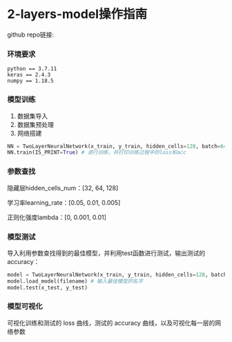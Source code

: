 # 2-layers-model操作指南

github repo链接: 

### 环境要求

```
python == 3.7.11
keras == 2.4.3
numpy == 1.18.5
```

### 模型训练

1. 数据集导入
2. 数据集预处理
3. 网络搭建

```python
NN = TwoLayerNeuralNetwork(x_train, y_train, hidden_cells=128, batch=64, lr=0.005, epochs=50, lambd=0.01, decay_rate=0) # 自定义超参数
NN.train(IS_PRINT=True) # 进行训练，并打印训练过程中的loss和acc
```

### 参数查找

隐藏层hidden_cells_num：[32, 64, 128]

学习率learning_rate：[0.05, 0.01, 0.005]

正则化强度lambda：[0, 0.001, 0.01]



### 模型测试

导入利用参数查找得到的最佳模型，并利用test函数进行测试，输出测试的accuracy：

```python
model = TwoLayerNeuralNetwork(x_train, y_train, hidden_cells=128, batch=64, lr=0.005, epochs=50, lambd=0.01, decay_rate=0)
model.load_model(filename) # 输入最佳模型的名字
model.test(x_test, y_test)
```



### 模型可视化

可视化训练和测试的 loss 曲线，测试的 accuracy 曲线，以及可视化每一层的网络参数

